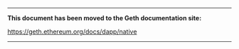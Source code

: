 ***

**This document has been moved to the Geth documentation site:**

https://geth.ethereum.org/docs/dapp/native

***

